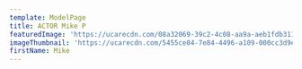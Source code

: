 ```yaml
---
template: ModelPage
title: ACTOR Mike P
featuredImage: 'https://ucarecdn.com/08a32069-39c2-4c08-aa9a-aeb1fdb311af/'
imageThumbnail: 'https://ucarecdn.com/5455ce04-7e84-4496-a109-000cc3d9ece8/'
firstName: Mike
---
```


